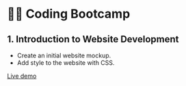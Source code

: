 # 👩‍💻 Coding Bootcamp 

## 1. Introduction to Website Development

+ Create an initial website mockup. 
+ Add style to the website with CSS.


[Live demo](https://amansgz.github.io/static_website2/)